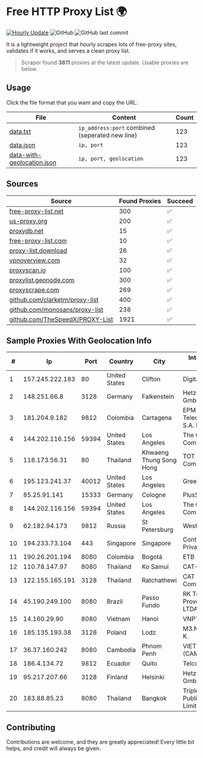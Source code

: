 
# Free HTTP Proxy List 🌍

[![Hourly Update](https://github.com/mertguvencli/http-proxy-list/actions/workflows/main.yml/badge.svg?branch=main)](https://github.com/mertguvencli/http-proxy-list/actions/workflows/main.yml)
![GitHub](https://img.shields.io/github/license/mertguvencli/http-proxy-list)
![GitHub last commit](https://img.shields.io/github/last-commit/mertguvencli/http-proxy-list)

It is a lightweight project that hourly scrapes lots of free-proxy sites, validates if it works, and serves a clean proxy list.


> Scraper found **3811** proxies at the latest update. Usable proxies are below.

## Usage

Click the file format that you want and copy the URL.


|File|Content|Count|
|----|-------|-----|
|[data.txt](https://raw.githubusercontent.com/mertguvencli/http-proxy-list/main/proxy-list/data.txt)|`ip_address:port` combined (seperated new line)|123|
|[data.json](https://raw.githubusercontent.com/mertguvencli/http-proxy-list/main/proxy-list/data.json)|`ip, port`|123|
|[data-with-geolocation.json](https://raw.githubusercontent.com/mertguvencli/http-proxy-list/main/proxy-list/data-with-geolocation.json)|`ip, port, geolocation`|123|

## Sources

|Source|Found Proxies|Succeed|
|------|-------------|-------|
|[free-proxy-list.net](https://free-proxy-list.net)|300|✅|
|[us-proxy.org](https://www.us-proxy.org)|200|✅|
|[proxydb.net](http://proxydb.net)|15|✅|
|[free-proxy-list.com](https://free-proxy-list.com/?page=&port=&type%5B%5D=http&type%5B%5D=https&up_time=0&search=Search)|10|✅|
|[proxy-list.download](https://www.proxy-list.download/HTTP)|26|✅|
|[vpnoverview.com](https://vpnoverview.com/privacy/anonymous-browsing/free-proxy-servers)|32|✅|
|[proxyscan.io](https://www.proxyscan.io)|100|✅|
|[proxylist.geonode.com](https://proxylist.geonode.com/api/proxy-list?limit=300&page=1&sort_by=lastChecked&sort_type=desc&protocols=http,https)|300|✅|
|[proxyscrape.com](https://api.proxyscrape.com/v2/?request=displayproxies&protocol=http&timeout=10000&country=all&ssl=all&anonymity=all)|269|✅|
|[github.com/clarketm/proxy-list](https://raw.githubusercontent.com/clarketm/proxy-list/master/proxy-list-raw.txt)|400|✅|
|[github.com/monosans/proxy-list](https://raw.githubusercontent.com/monosans/proxy-list/main/proxies/http.txt)|238|✅|
|[github.com/TheSpeedX/PROXY-List](https://raw.githubusercontent.com/TheSpeedX/PROXY-List/master/http.txt)|1921|✅|


## Sample Proxies With Geolocation Info

|#|Ip|Port|Country|City|Internet Service Provider|
|-|--|----|-------|----|-------------------------|
|1|157.245.222.183|80|United States|Clifton|DigitalOcean, LLC|
|2|148.251.66.8|3128|Germany|Falkenstein|Hetzner Online GmbH|
|3|181.204.9.182|9812|Colombia|Cartagena|EPM Telecomunicaciones S.A. E.S.P.|
|4|144.202.116.156|59394|United States|Los Angeles|The Constant Company|
|5|118.173.56.31|80|Thailand|Khwaeng Thung Song Hong|TOT Public Company Limited|
|6|195.123.241.37|40012|United States|Los Angeles|Green Floid LLC|
|7|85.25.91.141|15333|Germany|Cologne|PlusServer GmbH|
|8|144.202.116.156|59394|United States|Los Angeles|The Constant Company|
|9|62.182.94.173|9812|Russia|St Petersburg|WestCall|
|10|194.233.73.104|443|Singapore|Singapore|Contabo Asia Private Limited|
|11|190.26.201.194|8080|Colombia|Bogotá|ETB - Colombia|
|12|110.78.147.97|8080|Thailand|Ko Samui|CAT-BB|
|13|122.155.165.191|3128|Thailand|Ratchathewi|CAT Telecom Public Company Limited|
|14|45.190.249.100|8080|Brazil|Passo Fundo|RK Telecom Provedor Internet LTDA|
|15|14.160.29.90|8080|Vietnam|Hanoi|VNPT-VNNIC|
|16|185.135.193.38|3128|Poland|Lodz|M3.NET Sp. zoo Sp. K.|
|17|36.37.160.242|8080|Cambodia|Phnom Penh|VIETTEL (CAMBODIA) PTE.|
|18|186.4.134.72|9812|Ecuador|Quito|Telconet S.A|
|19|95.217.207.66|3128|Finland|Helsinki|Hetzner Online GmbH|
|20|183.88.85.23|8080|Thailand|Bangkok|Triple T Broadband Public Company Limited|



## Contributing

Contributions are welcome, and they are greatly appreciated! Every
little bit helps, and credit will always be given.

